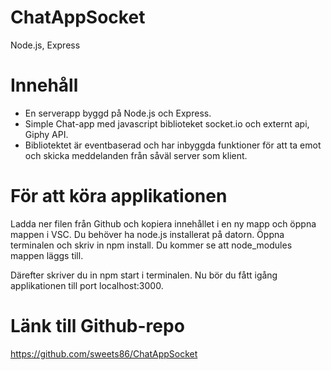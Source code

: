 # ChatAppSocket
Node.js, Express

# Innehåll
* En serverapp byggd på Node.js och Express.
* Simple Chat-app med javascript biblioteket socket.io och externt api, Giphy API.
* Bibliotektet är eventbaserad och har inbyggda funktioner för att ta emot och skicka meddelanden från såväl server som klient.

# För att köra applikationen
Ladda ner filen från Github och kopiera innehållet i en ny mapp och öppna mappen i VSC. Du behöver ha node.js installerat på datorn. Öppna terminalen och skriv in npm install. Du kommer se att node_modules mappen läggs till.

Därefter skriver du in npm start i terminalen. Nu bör du fått igång applikationen till port localhost:3000.

# Länk till Github-repo
https://github.com/sweets86/ChatAppSocket

